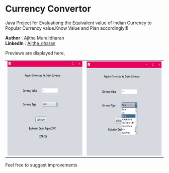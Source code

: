 # Currency Convertor
Java Project for Evaluationg the Equivalent value of Indian Currency to Popular Currency value.Know Value and Plan accordingly!!!

<b>Author</b>    :  Ajitha Muralidharan<br>
<b>LinkedIn</b>  :  <a href="https://www.linkedin.com/in/ajitha-muralidharan-0aa076190">  Ajitha_dharan</a>

Previews are displayed here,
<br>
<center>
  <table>
    <tr><td>
      <img src="Prototype/Preview2.png" width="300" height="300"/></td>
      <td><img src="Prototype/Preview3.png" width="300" height="300"/></td></tr></table></center>

Feel free to suggest improvements
